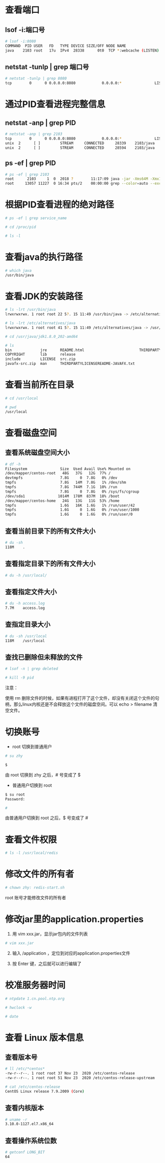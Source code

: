 # 查看端口
## lsof -i:端口号
```bash
# lsof -i:8080
COMMAND  PID USER   FD   TYPE DEVICE SIZE/OFF NODE NAME
java    2103 root   17u  IPv4  28338      0t0  TCP *:webcache (LISTEN)
```

## netstat -tunlp | grep 端口号
```bash
# netstat -tunlp | grep 8080
tcp        0      0 0.0.0.0:8080            0.0.0.0:*               LISTEN      2103/java
```

# 通过PID查看进程完整信息
## netstat -anp | grep PID
```bash
# netstat -anp | grep 2103
tcp        0      0 0.0.0.0:8080            0.0.0.0:*               LISTEN      2103/java           
unix  2      [ ]         STREAM     CONNECTED     28339    2103/java            
unix  2      [ ]         STREAM     CONNECTED     28594    2103/java
```

## ps -ef | grep PID
```bash
# ps -ef | grep 2103
root      2103     1  0  2018 ?        11:17:09 java -jar -Xms64M -Xmx128M -Xmn20M rocketmq-console-ng-1.0.0.jar
root     13057 11227  0 16:34 pts/2    00:00:00 grep --color=auto --exclude-dir=.bzr --exclude-dir=CVS --exclude-dir=.git --exclude-dir=.hg --exclude-dir=.svn 2103
```

# 根据PID查看进程的绝对路径
```bash
# ps -ef | grep service_name

# cd /proc/pid

# ls -l
```

# 查看java的执行路径
```bash
# which java
/usr/bin/java
```

# 查看JDK的安装路径
```bash
# ls -lrt /usr/bin/java
lrwxrwxrwx. 1 root root 22 5?. 15 11:49 /usr/bin/java -> /etc/alternatives/java

# ls -lrt /etc/alternatives/java
lrwxrwxrwx. 1 root root 41 5?. 15 11:49 /etc/alternatives/java -> /usr/java/jdk1.8.0_202-amd64/jre/bin/java

# cd /usr/java/jdk1.8.0_202-amd64

# ls
bin             jre      README.html                         THIRDPARTYLICENSEREADME.txt
COPYRIGHT       lib      release
include         LICENSE  src.zip
javafx-src.zip  man      THIRDPARTYLICENSEREADME-JAVAFX.txt
```

# 查看当前所在目录
```bash
# cd /usr/local

# pwd
/usr/local
```

# 查看磁盘空间
## 查看系统磁盘空间大小
```bash
# df -h
Filesystem               Size  Used Avail Use% Mounted on
/dev/mapper/centos-root   48G   37G   12G  77% /
devtmpfs                 7.8G     0  7.8G   0% /dev
tmpfs                    7.8G   14M  7.8G   1% /dev/shm
tmpfs                    7.8G  744M  7.1G  10% /run
tmpfs                    7.8G     0  7.8G   0% /sys/fs/cgroup
/dev/sda1               1014M  178M  837M  18% /boot
/dev/mapper/centos-home   24G   13G   11G  53% /home
tmpfs                    1.6G   16K  1.6G   1% /run/user/42
tmpfs                    1.6G     0  1.6G   0% /run/user/1000
tmpfs                    1.6G     0  1.6G   0% /run/user/0
```

## 查看当前目录下的所有文件大小
```bash
# du -sh
118M	.
```

## 查看指定目录下的所有文件大小
```bash
# du -h /usr/local/
```

## 查看指定文件大小
```bash
# du -h access.log
7.7M	access.log
```

## 查指定目录大小
```bash
# du -sh /usr/local
118M	/usr/local
```

## 查找已删除但未释放的文件
```bash
# lsof -n | grep deleted

# kill -9 pid
```

注意：

使用 rm 删除文件的时候，如果有进程打开了这个文件，却没有关闭这个文件的句柄，那么linux内核还是不会释放这个文件的磁盘空间。可以 echo > filename 清空文件。

# 切换账号
- root 切换到普通用户

```bash
# su zhy

$ 
```
由 root 切换到 zhy 之后，# 号变成了 $

- 普通用户切换到 root

```bash
$ su root
Password: 

# 
```
由普通用户切换到 root 之后，$ 号变成了 #

# 查看文件权限
```bash
# ls -l /usr/local/redis
```

# 修改文件的所有者
```bash
# chown zhy: redis-start.sh
```
root 账号才能修改文件的所有者

# 修改jar里的application.properties
1. 用 vim xxx.jar，显示jar包内的文件列表

```bash
# vim xxx.jar
```

2. 输入 /application ，定位到对应的application.properties文件

3. 按 Enter 键，之后就可以进行编辑了

# 校准服务器时间
```bash
# ntpdate 1.cn.pool.ntp.org

# hwclock -w

# date
```

# 查看 Linux 版本信息

## 查看版本号

```bash
# ll /etc/*centos*
-rw-r--r--. 1 root root 37 Nov 23  2020 /etc/centos-release
-rw-r--r--. 1 root root 51 Nov 23  2020 /etc/centos-release-upstream

# cat /etc/centos-release
CentOS Linux release 7.9.2009 (Core)
```

## 查看内核版本

```bash
# uname -r
3.10.0-1127.el7.x86_64
```

## 查看操作系统位数

```bash
# getconf LONG_BIT
64
```

